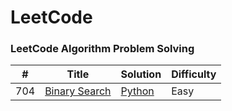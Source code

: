 # LeetCode
### LeetCode Algorithm Problem Solving


| # | Title | Solution | Difficulty |
|---| ----- | -------- | ---------- |
|704|[Binary Search](https://leetcode.com/problems/binary-search/) | [Python](./algorithms/python/BinarySearch/BinarySearch.py) |Easy|
